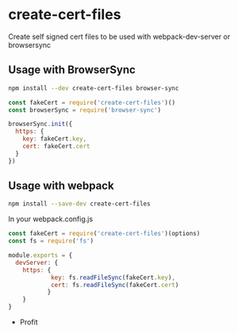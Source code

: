 # create-cert-files
Create self signed cert files to be used with webpack-dev-server or browsersync

## Usage with BrowserSync

```bash
npm install --dev create-cert-files browser-sync
```

```js
const fakeCert = require('create-cert-files')()
const browserSync = require('browser-sync')

browserSync.init({
  https: {
    key: fakeCert.key,
    cert: fakeCert.cert
  }
})
```

## Usage with webpack

```bash
npm install --save-dev create-cert-files
```

In your webpack.config.js
```js
const fakeCert = require('create-cert-files')(options)
const fs = require('fs')

module.exports = {
  devServer: {
    https: {
            key: fs.readFileSync(fakeCert.key),
            cert: fs.readFileSync(fakeCert.cert)
           }
    }
}
```

* Profit
